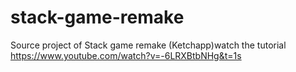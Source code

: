 # stack-game-remake
Source project of Stack game remake (Ketchapp)watch the tutorial https://www.youtube.com/watch?v=-6LRXBtbNHg&t=1s
